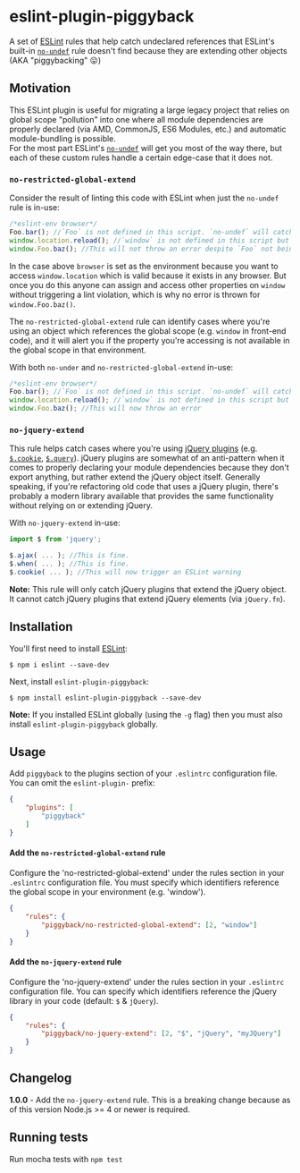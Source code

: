 # eslint-plugin-piggyback

A set of [ESLint](https://github.com/eslint/eslint) rules that help catch undeclared references that ESLint's built-in [`no-undef`](http://eslint.org/docs/rules/no-undef) rule doesn't find because they are extending other objects  
(AKA "piggybacking" :stuck_out_tongue:)

## Motivation

This ESLint plugin is useful for migrating a large legacy project that relies on global scope "pollution" into one where all module dependencies are properly declared (via AMD, CommonJS, ES6 Modules, etc.) and automatic module-bundling is possible.  
For the most part ESLint's [`no-undef`](http://eslint.org/docs/rules/no-undef) will get you most of the way there, but each of these custom rules handle a certain edge-case that it does not.

### `no-restricted-global-extend`

Consider the result of linting this code with ESLint when just the `no-undef` rule is in-use:

```javascript
/*eslint-env browser*/
Foo.bar(); //`Foo` is not defined in this script. `no-undef` will catch this
window.location.reload(); //`window` is not defined in this script but `no-undef` will not throw an error because `window` has been white-listed as a valid global
window.Foo.baz(); //This will not throw an error despite `Foo` not being defined anywhere and is not a valid property of `window`
```

In the case above `browser` is set as the environment because you want to access `window.location` which is valid because it exists in any browser.
But once you do this anyone can assign and access other properties on `window` without triggering a lint violation, which is why no error is thrown for `window.Foo.baz()`.

The `no-restricted-global-extend` rule can identify cases where you're using an object which references the global scope (e.g. `window` in front-end code), and it will alert you if the property you're accessing is not available in the global scope in that environment.

With both `no-under` and `no-restricted-global-extend` in-use:

```javascript
/*eslint-env browser*/
Foo.bar(); //`Foo` is not defined in this script. `no-undef` will catch this
window.location.reload(); //`window` is not defined in this script but `no-undef` will not throw an error because `window` has been white-listed as a valid global
window.Foo.baz(); //This will now throw an error
```

### `no-jquery-extend`

This rule helps catch cases where you're using [jQuery plugins](http://plugins.jquery.com/) (e.g. [`$.cookie`](https://github.com/carhartl/jquery-cookie), [`$.query`](https://github.com/blairmitchelmore/jquery.plugins)).
jQuery plugins are somewhat of an anti-pattern when it comes to properly declaring your module dependencies because they don't export anything, but rather extend the jQuery object itself.
Generally speaking, if you're refactoring old code that uses a jQuery plugin, there's probably a modern library available that provides the same functionality without relying on or extending jQuery.

With `no-jquery-extend` in-use:

```javascript
import $ from 'jquery';

$.ajax( ... ); //This is fine.
$.when( ... ); //This is fine.
$.cookie( ... ); //This will now trigger an ESLint warning
```

**Note:** This rule will only catch jQuery plugins that extend the jQuery object. It cannot catch jQuery plugins that extend jQuery elements (via `jQuery.fn`).

## Installation

You'll first need to install [ESLint](http://eslint.org):

```
$ npm i eslint --save-dev
```

Next, install `eslint-plugin-piggyback`:

```
$ npm install eslint-plugin-piggyback --save-dev
```

**Note:** If you installed ESLint globally (using the `-g` flag) then you must also install `eslint-plugin-piggyback` globally.

## Usage

Add `piggyback` to the plugins section of your `.eslintrc` configuration file. You can omit the `eslint-plugin-` prefix:

```json
{
    "plugins": [
        "piggyback"
    ]
}
```

#### Add the `no-restricted-global-extend` rule

Configure the 'no-restricted-global-extend' under the rules section in your `.eslintrc` configuration file.
You must specify which identifiers reference the global scope in your environment (e.g. 'window').

```json
{
    "rules": {
        "piggyback/no-restricted-global-extend": [2, "window"]
    }
}
```

#### Add the `no-jquery-extend` rule


Configure the 'no-jquery-extend' under the rules section in your `.eslintrc` configuration file.
You can specify which identifiers reference the jQuery library in your code (default: `$` & `jQuery`).

```json
{
    "rules": {
        "piggyback/no-jquery-extend": [2, "$", "jQuery", "myJQuery"]
    }
}
```

## Changelog

**1.0.0** - Add the `no-jquery-extend` rule. This is a breaking change because as of this version Node.js >= 4 or newer is required.

## Running tests
Run mocha tests with `npm test`

